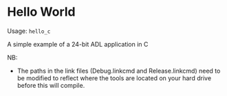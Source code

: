 # Hello World

Usage: `hello_c`

A simple example of a 24-bit ADL application in C

NB:
- The paths in the link files (Debug.linkcmd and Release.linkcmd) need to be modified to reflect where the tools are located on your hard drive before this will compile.